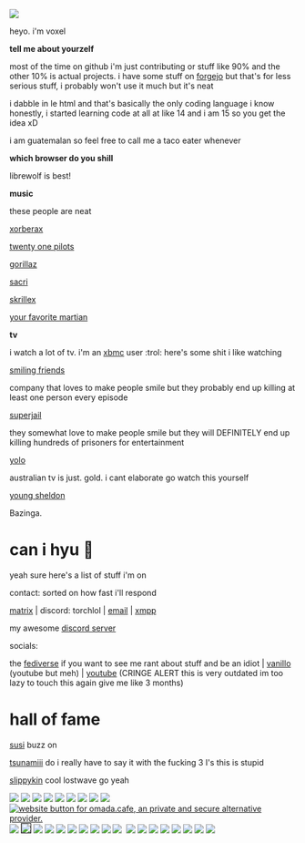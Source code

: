 <a href="https://voxel.is-a.dev/root.html"><img src="https://github.com/Flake6/flake6.github.io/assets/164063937/49e6ec87-b40e-4e43-8261-3b713f27a6ac"></a>

heyo. i'm voxel

**tell me about yourzelf**

most of the time on github i'm just contributing or stuff like 90% and the other 10% is actual projects. i have some stuff on [forgejo](https://git.gra.phite.ro/the) but that's for less serious stuff, i probably won't use it much but it's neat

i dabble in le html and that's basically the only coding language i know honestly, i started learning code at all at like 14 and i am 15 so you get the idea xD

i am guatemalan so feel free to call me a taco eater whenever

**which browser do you shill**

librewolf is best!

**music**

these people are neat

[xorberax](https://soundcloud.com/xorberax/tracks)

[twenty one pilots](https://open.spotify.com/artist/3YQKmKGau1PzlVlkL1iodx)

[gorillaz](https://open.spotify.com/artist/3AA28KZvwAUcZuOKwyblJQ)

[sacri](https://soundcloud.com/bfditpot)

[skrillex](https://open.spotify.com/artist/5he5w2lnU9x7JFhnwcekXX)

[your favorite martian](https://open.spotify.com/artist/4J6UXkUpIArZbKXhh0cOC2)

**tv**

i watch a lot of tv. i'm an [xbmc](https://kodi.tv) user :trol: here's some shit i like watching

[smiling friends](https://www.imdb.com/title/tt12074628/)

company that loves to make people smile but they probably end up killing at least one person every episode

[superjail](https://www.imdb.com/title/tt1031283/)

they somewhat love to make people smile but they will DEFINITELY end up killing hundreds of prisoners for entertainment

[yolo](https://www.imdb.com/title/tt12058366/)

australian tv is just. gold. i cant elaborate go watch this yourself

[young sheldon](https://en.wikipedia.org/wiki/Young_Sheldon)

Bazinga.

# can i hyu 🥺

yeah sure here's a list of stuff i'm on

contact: sorted on how fast i'll respond

[matrix](https://matrix.to/#/@cold:omada.cafe) | discord: torchlol | [email](mailto:hlvoxel@tuta.io) | [xmpp](xmpp:shakey@teftera.com)

my awesome [discord server](https://dsc.gg/goofygoobers)

socials:

the [fediverse](https://plasmatrap.com/@glorb) if you want to see me rant about stuff and be an idiot | [vanillo](https://vanillo.tv/u/fuBYTeosSlqEzaatnbbKYg) (youtube but meh) | [youtube](https://youtube.com/@ihatedietsoda) (CRINGE ALERT this is very outdated im too lazy to touch this again give me like 3 months)


# hall of fame

[susi](https://www.youtube.com/@MaggiePesky) buzz on

[tsunamiii](https://www.youtube.com/@ShizzOwO) do i really have to say it with the fucking 3 I's this is stupid

[slippykin](https://www.youtube.com/@SlipKinny) cool lostwave go yeah

 <a href="https://ari.lt"><img src="https://camo.githubusercontent.com/05029a0c926c888dabb4482f9eb8ac06ac540a588cd495401e0a52225ed9a3b8/68747470733a2f2f6172692e6c742f62616467652e706e67"></a>
 <a href="https://constellatory.net"><img src="https://constellatory.net/assets/button.png"></a>
 <a href="https://fsky.io"><img src="https://github.com/voxel-im/voxel-im.github.io/assets/164063937/be1c0764-0a9d-4db0-a43f-8bc212cb55fa"></a>
 <a href="https://aagaming.me"><img src="https://github.com/voxel-im/voxel-im.github.io/assets/164063937/10652165-d245-4880-8a48-da2c4e7765af"></a>
 <a href="https://arrayinamatrix.xyz"><img src="https://arrayinamatrix.xyz/res/site/banners/custom/black_88x31.gif"></a>
  <a href="https://trypancakes.com"><img src="https://github.com/voxel-im/voxel-im.github.io/assets/164063937/fb58a146-269d-45c6-81e0-6d27989aff72"></a>
  <a href="https://micro.pages.gay"><img src="https://micro.pages.gay/buttons/micro.png"></a>
  <a href="https://authenyo.xyz"><img src="https://github.com/voxel-im/voxel-im.github.io/assets/164063937/5b2ee765-9d3d-434e-b18a-6d456004ce26"></a>
  <a href="https://sleepy.ink"><img src="https://github.com/voxel-im/voxel-im.github.io/assets/164063937/43cea81d-ff51-4223-978c-3e93c2295c58"></a>
  <a href="https://omada.cafe/"><img src="https://omada.cafe/omada.gif" alt="website button for omada.cafe, an private and secure alternative provider.">
  <a href="https://robin-black.com"><img src="https://github.com/voxel-im/voxel-im.github.io/assets/164063937/76e6a594-348b-495b-84b2-69e0134ba654"></a>
<a href="https://tilde.town/~georgemoody/"><img border="1" src="https://tilde.town/~georgemoody/files/button.png"></a>
<a href="https://maxy.top"><img src="https://s3.plasmatrap.com//7290c7a8-980a-4ef9-8970-d7980744bb61.webp"></a>
<a href="https://beebl.es"><img src="https://github.com/cold360/cold360.github.io/assets/164063937/304f2261-c2d8-4eef-a0f0-123fb38a3c07"></a>
<a href="https://jack.cab"><img src="https://github.com/voxel-im/voxel-im.github.io/assets/164063937/45d61d4d-2cd9-4a4d-a8e9-9ad723e0ad4f"></a>
  <a href="https://ublockorigin.com"><img src="https://trypancakes.com/assets/buttons/ublock.png"></a>
      <a href="https://astrid.tech"><img src="https://github.com/voxel-im/voxel-im.github.io/assets/164063937/9804eea2-7e6d-4bc8-a414-48e9ab6199df"></a>
      <a href="https://gra.phite.ro"><img src="https://github.com/voxel-im/voxel-im.github.io/assets/164063937/e9d5f5eb-b42d-470e-8422-5d75e6bc1bd3"></a>
      <a href="https://blunt.gay"><img src="https://blunt.gay/static/img/badges/bluntgay.png"></a>
      <a href="https://freeplay.floof.company"><img src="https://freeplay.floof.company/assets/buttons/free.gif"></a>
<a href="https://melankorin.net/"><img src="https://melankorin.net/assets/img/buttons/button-2.gif" alt=""></a>
<a href="https://bomberfish.ca"><img src="https://bomberfish.ca/buttons/button.gif"></a>
<a href="https://www.mozilla.org/en-US/firefox/new/"><img src="https://github.com/cold360/cold360.github.io/assets/164063937/ed28d206-04e8-4a6e-89bd-9d79937f198a"></a>
<a href="https://sweetcoffy.pages.gay"><img src="https://sweetcoffy.pages.gay/assets/button.png"></a>
<a href="https://houl.floof.company"><img src="https://houl.floof.company/assets/img/button.png"></a>
<a href="https://charlie.downgraded.uk"><img src="https://github.com/cold360/cold360.github.io/assets/164063937/19f6ad96-31b0-4ceb-a618-43c90958392f"></a>
<a href="https://ultra0.xyz"><img src="https://ultra0.xyz/assets/basement_button-8bb3ccbe62d39618ce72f3ab1e78dd9e32c99f2a.gif"></a>
<a href="https://notnite.com"><img src="https://n2.pm/88x31s/notnite.png"></a>
<a href="https://code.visualstudio.com"><img src="https://notnite.com/buttons/vscbutton.gif"></a>
